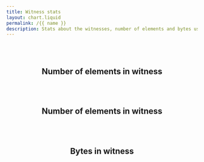 ```yaml
---
title: Witness stats
layout: chart.liquid
permalink: /{{ name }}
description: Stats about the witnesses, number of elements and bytes used
---
```



<br><br>
<h2 style="text-align:center">Number of elements in witness</h2>
<canvas id="myChart" width="100%"></canvas>
<script>
var labels = {{ site.data.stats.has_witness.labels | join: "','" | prepend: "['" | append : "']"}};
var values = {{ site.data.stats.has_witness.values | join: "," | prepend: "[" | append: "]"}};
var ctx = document.getElementById("myChart").getContext('2d');
var myChart = new Chart(ctx, {
    type: 'pie',
    data: {
        labels: labels,
        datasets: [{
            label: 'Inputs with or without elements in witness',
            data: values,
            backgroundColor: rainbowPalette,
            fill: true,
        }]
    },
    options: window.optionsForPercentage
});
</script>


<br><br>
<h2 style="text-align:center">Number of elements in witness</h2>
<canvas id="myChart" width="100%"></canvas>
<script>
var labels = {{ site.data.stats.witness_elements.labels | join: "','" | prepend: "['" | append : "']"}};
var values = {{ site.data.stats.witness_elements.values | join: "," | prepend: "[" | append: "]"}};
var ctx = document.getElementById("myChart").getContext('2d');
var myChart = new Chart(ctx, {
    type: 'pie',
    data: {
        labels: labels,
        datasets: [{
            label: 'Witness elements',
            data: values,
            backgroundColor: rainbowPalette,
            fill: true,
        }]
    },
    options: window.optionsForPercentage
});
</script>

<br><br>
<h2 style="text-align:center">Bytes in witness</h2>
<canvas id="myChart2" width="100%"></canvas>
<script>
var labels = {{ site.data.stats.witness_byte_size.labels | join: "','" | prepend: "['" | append : "']"}};
var values = {{ site.data.stats.witness_byte_size.values | join: "," | prepend: "[" | append: "]"}};
var ctx = document.getElementById("myChart2").getContext('2d');
var myChart2 = new Chart(ctx, {
    type: 'pie',
    data: {
        labels: labels,
        datasets: [{
            label: 'Witness bytes',
            data: values,
            backgroundColor: rainbowPalette,
            fill: true,
        }]
    },
    options: window.optionsForPercentage
});
</script>

